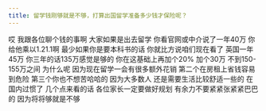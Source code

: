 ```yaml
---
title: 留学钱刚够就是不够，打算出国留学准备多少钱才保险呢？
---
```

哎
我跟各位聊个钱的事啊
大家如果是出去留学
你看官网或中介说了一年40万
你给他乘以1.21.1啊
最少如果你是要本科书的话
你就比方说咱们现在看了
英国一年45万
你三年的话135万感觉是够的
你在这基础上再加个20%
加个30万
不到150-155万之间
为什么呢
因为现在留学一会有很多额外花销
第二个在房租上省钱容易到危险
第三个你也不想苦哈哈的
因为大多数人
还是需要生活比较舒适一些的
在国内过惯了
几个点来看的话
各位家长一定要做好规划
有余力不要紧紧张紧紧巴巴的
因为将将够就是不够
